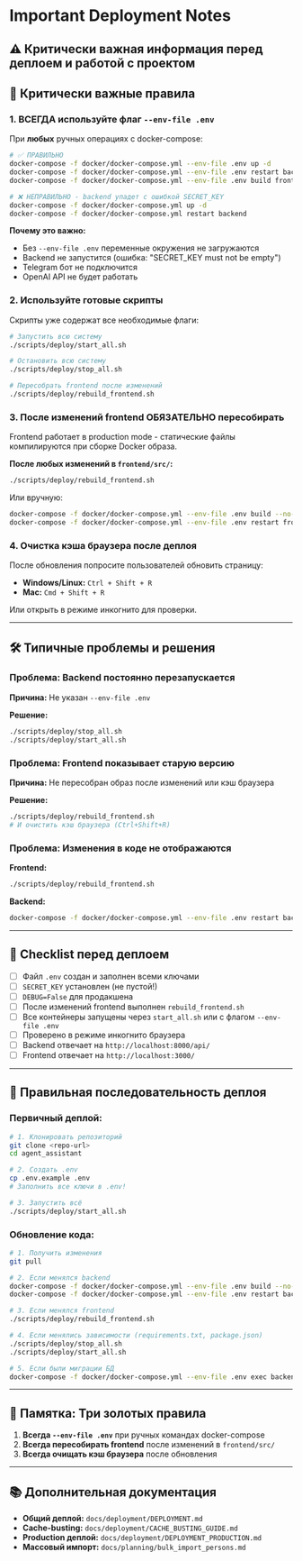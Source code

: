 # Important Deployment Notes

## ⚠️ Критически важная информация перед деплоем и работой с проектом

## 🔴 Критически важные правила

### 1. ВСЕГДА используйте флаг `--env-file .env`

При **любых** ручных операциях с docker-compose:

```bash
# ✅ ПРАВИЛЬНО
docker-compose -f docker/docker-compose.yml --env-file .env up -d
docker-compose -f docker/docker-compose.yml --env-file .env restart backend
docker-compose -f docker/docker-compose.yml --env-file .env build frontend

# ❌ НЕПРАВИЛЬНО - backend упадет с ошибкой SECRET_KEY
docker-compose -f docker/docker-compose.yml up -d
docker-compose -f docker/docker-compose.yml restart backend
```

**Почему это важно:**
- Без `--env-file .env` переменные окружения не загружаются
- Backend не запустится (ошибка: "SECRET_KEY must not be empty")
- Telegram бот не подключится
- OpenAI API не будет работать

### 2. Используйте готовые скрипты

Скрипты уже содержат все необходимые флаги:

```bash
# Запустить всю систему
./scripts/deploy/start_all.sh

# Остановить всю систему
./scripts/deploy/stop_all.sh

# Пересобрать frontend после изменений
./scripts/deploy/rebuild_frontend.sh
```

### 3. После изменений frontend ОБЯЗАТЕЛЬНО пересобирать

Frontend работает в production mode - статические файлы компилируются при сборке Docker образа.

**После любых изменений в `frontend/src/`:**

```bash
./scripts/deploy/rebuild_frontend.sh
```

Или вручную:
```bash
docker-compose -f docker/docker-compose.yml --env-file .env build --no-cache frontend
docker-compose -f docker/docker-compose.yml --env-file .env restart frontend nginx
```

### 4. Очистка кэша браузера после деплоя

После обновления попросите пользователей обновить страницу:
- **Windows/Linux:** `Ctrl + Shift + R`
- **Mac:** `Cmd + Shift + R`

Или открыть в режиме инкогнито для проверки.

---

## 🛠️ Типичные проблемы и решения

### Проблема: Backend постоянно перезапускается

**Причина:** Не указан `--env-file .env`

**Решение:**
```bash
./scripts/deploy/stop_all.sh
./scripts/deploy/start_all.sh
```

### Проблема: Frontend показывает старую версию

**Причина:** Не пересобран образ после изменений или кэш браузера

**Решение:**
```bash
./scripts/deploy/rebuild_frontend.sh
# И очистить кэш браузера (Ctrl+Shift+R)
```

### Проблема: Изменения в коде не отображаются

**Frontend:**
```bash
./scripts/deploy/rebuild_frontend.sh
```

**Backend:**
```bash
docker-compose -f docker/docker-compose.yml --env-file .env restart backend
```

---

## 📝 Checklist перед деплоем

- [ ] Файл `.env` создан и заполнен всеми ключами
- [ ] `SECRET_KEY` установлен (не пустой!)
- [ ] `DEBUG=False` для продакшена
- [ ] После изменений frontend выполнен `rebuild_frontend.sh`
- [ ] Все контейнеры запущены через `start_all.sh` или с флагом `--env-file .env`
- [ ] Проверено в режиме инкогнито браузера
- [ ] Backend отвечает на `http://localhost:8000/api/`
- [ ] Frontend отвечает на `http://localhost:3000/`

---

## 🚀 Правильная последовательность деплоя

### Первичный деплой:

```bash
# 1. Клонировать репозиторий
git clone <repo-url>
cd agent_assistant

# 2. Создать .env
cp .env.example .env
# Заполнить все ключи в .env!

# 3. Запустить всё
./scripts/deploy/start_all.sh
```

### Обновление кода:

```bash
# 1. Получить изменения
git pull

# 2. Если менялся backend
docker-compose -f docker/docker-compose.yml --env-file .env build --no-cache backend
docker-compose -f docker/docker-compose.yml --env-file .env restart backend

# 3. Если менялся frontend
./scripts/deploy/rebuild_frontend.sh

# 4. Если менялись зависимости (requirements.txt, package.json)
./scripts/deploy/stop_all.sh
./scripts/deploy/start_all.sh

# 5. Если были миграции БД
docker-compose -f docker/docker-compose.yml --env-file .env exec backend python manage.py migrate
```

---

## 🎯 Памятка: Три золотых правила

1. **Всегда `--env-file .env`** при ручных командах docker-compose
2. **Всегда пересобирать frontend** после изменений в `frontend/src/`
3. **Всегда очищать кэш браузера** после обновления

---

## 📚 Дополнительная документация

- **Общий деплой:** `docs/deployment/DEPLOYMENT.md`
- **Cache-busting:** `docs/deployment/CACHE_BUSTING_GUIDE.md`
- **Production деплой:** `docs/deployment/DEPLOYMENT_PRODUCTION.md`
- **Массовый импорт:** `docs/planning/bulk_import_persons.md`


